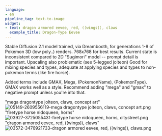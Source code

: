 ```yaml
---
language:
- en
pipeline_tag: text-to-image
widget:
- text: dragon armored eevee, red, ((wings)), claws
  example_title: Dragon-Type Eevee
---
```

Stable Diffusion 2.1 model trained, via Dreambooth, for generations 1-8 of Pokemon 3D (low poly..) renders. 768x768 for best results. Current state is inconsistent compared to 2D "Sugimori" model -- prompt detail is important. Upscaling also problematic (see 5-legged jolteon) Good for mixing species and types, adequate at applying species and types to non-pokemon terms (like fire horse).

Added terms include GMAX, Mega, (PokemonName), (PokemonType). GMAX works well as a style. Recommend adding "mega" and "gmax" to negative prompt unless you're into that.

"mega dragontype jolteon, claws, concept art"
![05149-2609556119-mega dragontype jolteon, claws, concept art.png](https://s3.amazonaws.com/moonup/production/uploads/1673619530762-63b47980103617b0a5adaeb3.png)
"firetype horse nidoqueen, horns"
![03927-3725055431-firetype horse nidoqueen, horns, citystreet.png](https://s3.amazonaws.com/moonup/production/uploads/1673619768568-63b47980103617b0a5adaeb3.png)
"dragon armored eevee, red, ((wings)), claws"
![03572-3476921733-dragon armored eevee, red, ((wings)), claws.png](https://s3.amazonaws.com/moonup/production/uploads/1673620031051-63b47980103617b0a5adaeb3.png)